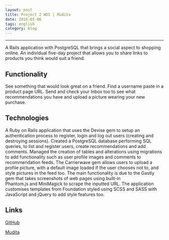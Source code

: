 ```yaml
---
layout: post
title: Project 2 WDI | Mudita
date: 2016-05-06
tags: english
category: blog
---
```

-----------

A Rails application with PostgreSQL that brings a social aspect to shopping online.
An individual five-day project that allows you to share links to products you think would suit a friend.

Functionality
-----------
See something that would look great on a friend. Find a username paste in a product page URL. Send and check your Inbox too to see what recommendations you have and upload a picture wearing your new purchase.

Technologies
-----------
A Ruby on Rails application that uses the Devise gem to setup an authentication process to register, login and log out users (creating and destroying sessions). Created a PostgreSQL database performing SQL queries, to list and register users, create recommendations and add comments. Managed the creation of tables and alterations using migrations to add functionality such as user profile images and comments to recommendation feeds. The Carrierwave gem allows users to upload a profile picture, with a default image loaded if the user chooses not to, and style pictures in the feed too. The main functionality is due to the Gastly gem that takes screenshots of web pages using built-in Phantom.js and MiniMagick to scrape the inputted URL. The application customises templates from Foundation styled using SCSS and SASS with JavaScript and jQuery to add style features too.

Links
-----------
[GitHub   ](https://github.com/RosannaRossington/wdi-project-2)

[   Mudita](https://the-mudita.herokuapp.com/)
